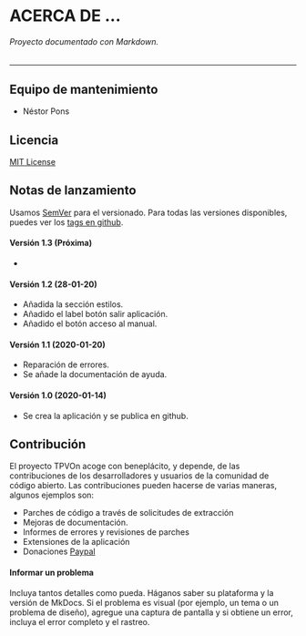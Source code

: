 # ACERCA DE  ...
###### _Proyecto documentado con Markdown_.
___
## Equipo de mantenimiento 
* Néstor Pons 

## Licencia 
[MIT License](https://github.com/nestorPons/TPVON/blob/master/LICENSE)

## Notas de lanzamiento 
Usamos [SemVer](http://semver.org/) para el versionado. Para todas las versiones disponibles, puedes ver los [tags en github](https://github.com/nestorpons/TPVON/tags).

#### Versión 1.3 (Próxima)
* 

#### Versión 1.2 (28-01-20)
* Añadida la sección estilos. 
* Añadido el label botón salir aplicación.
* Añadido el botón acceso al manual.

#### Versión 1.1 (2020-01-20)
* Reparación de errores.
* Se añade la documentación de ayuda.
#### Versión 1.0 (2020-01-14) 
* Se crea la aplicación y se publica en github.

## Contribución
El proyecto TPVOn acoge con beneplácito, y depende, de las contribuciones de los desarrolladores y usuarios de la comunidad de código abierto. Las contribuciones pueden hacerse de varias maneras, algunos ejemplos son:

* Parches de código a través de solicitudes de extracción
* Mejoras de documentación.
* Informes de errores y revisiones de parches
* Extensiones de la aplicación
* Donaciones [Paypal](https://paypal.me/reservatucita)

#### Informar un problema
Incluya tantos detalles como pueda. Háganos saber su plataforma y la versión de MkDocs. Si el problema es visual (por ejemplo, un tema o un problema de diseño), agregue una captura de pantalla y si obtiene un error, incluya el error completo y el rastreo.